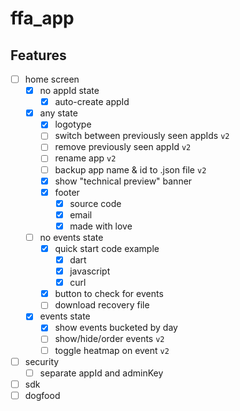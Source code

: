 # ffa_app

## Features

- [ ] home screen
    - [x] no appId state
        - [x] auto-create appId
    - [x] any state
        - [x] logotype
        - [ ] switch between previously seen appIds `v2`
        - [ ] remove previously seen appId `v2`
        - [ ] rename app `v2`
        - [ ] backup app name & id to .json file `v2`
        - [x] show "technical preview" banner
        - [x] footer
            - [x] source code
            - [x] email
            - [x] made with love
    - [ ] no events state
        - [x] quick start code example
            - [x] dart
            - [x] javascript
            - [x] curl
        - [x] button to check for events
        - [ ] download recovery file
    - [x] events state
        - [x] show events bucketed by day
        - [ ] show/hide/order events `v2`
        - [ ] toggle heatmap on event `v2`
- [ ] security
    - [ ] separate appId and adminKey
- [ ] sdk
- [ ] dogfood
